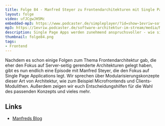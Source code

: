 ```yaml
---
title: Folge 84 - Manfred Steyer zu Frontendarchitekturen mit Single Page Frameworks
layout: folge
video: ufJCgwJH5Mc
embedded-mp3: https://www.podcaster.de/simpleplayer/?id=show~1evriw~software-architektur-im-stream~pod-b347af99d421ca57148aa4da4a&v=1634752761
mp3: https://1evriw.podcaster.de/software-architektur-im-stream/media/ManfredSteyerFrontendarchitekturenSinglePageFrameworks.mp3
description: Single Page Apps werden zunehmend anspruchsvoller - wie sieht eine sinnvolle Frontend-Architektur für SPAs aus?
thumbnail: folge84.png
tags:
- Frontend
---
```


Nachdem es schon einige Folgen zum Thema Frontendarchitektur gab, die
eher den Fokus auf Server-seitig gerenderte Architekturen gelegt
haben, gibt es nun endlich eine Episode mit Manfred Steyer, die den
Fokus auf Single Page Applications legt. Wir sprechen über
Modularisierungskonzepte dieser Art von Architektur, wie zum Beispiel
Microfrontends und Clients-Modulithen. Außerdem zeigen wir euch
Entscheidungshilfen für die Wahl des passenden Konzepts und vieles
mehr.

## Links

* [Manfreds Blog](https://www.angulararchitects.io/blog/)

